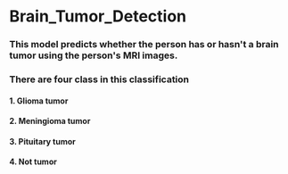 # Brain_Tumor_Detection
### This model predicts whether the person has or hasn't a brain tumor using the person's MRI images.
### There are four class in this classification
#### 1. Glioma tumor
#### 2. Meningioma tumor
#### 3. Pituitary tumor
#### 4. Not tumor
 
